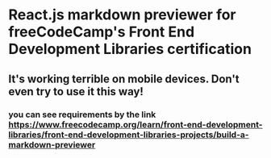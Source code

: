 # React.js markdown previewer for freeCodeCamp's Front End Development Libraries certification
## It's working terrible on mobile devices. Don't even try to use it this way!
### you can see requirements by the link https://www.freecodecamp.org/learn/front-end-development-libraries/front-end-development-libraries-projects/build-a-markdown-previewer
